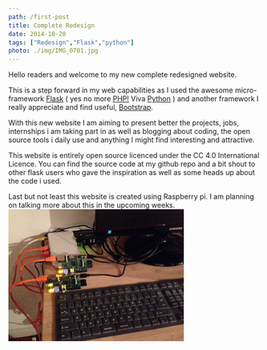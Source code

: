 ```yaml
---
path: /first-post
title: Complete Redesign
date: 2014-10-20
tags: ["Redesign","Flask","python"]
photo: ./img/IMG_0701.jpg
---
```


Hello readers and welcome to my new complete redesigned website.

This is a step forward in my web capabilities as I used the awesome micro-framework [Flask](http://flask.pocoo.org/) ( yes no more [PHP!](http://www.php.net/) Viva [Python](https://www.python.org/) ) and another framework I really appreciate and find useful, [Bootstrap](http://getbootstrap.com/).

With this new website I am aiming to present better the projects, jobs, internships i am taking part in as well as blogging about coding, the open source tools i daily use and anything I might find interesting and attractive.

This website is entirely open source licenced under the CC 4.0 International Licence. You can find the source code at my github repo and a bit shout to other flask users who gave the inspiration as well as some heads up about the code i used.

Last but not least this website is created using Raspberry pi. I am planning on talking more about this in the upcoming weeks.
<a href="./img/IMG_0701.jpg"><img src="./img/IMG_0701.jpg" width="350"></a>
